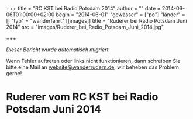 +++
title = "RC KST bei Radio Potsdam 2014"
author = ""
date = 2014-06-06T01:00:00+02:00
begin = "2014-06-01"
"gewässer" = ["po"]
"länder" = []
"typ" = "wanderfahrt"
[[images]]
title = "Ruderer bei Radio Potsdam Juni 2014"
src = "images/Ruderer_bei_Radio_Potsdam_Juni_2014.jpg"

+++


*Dieser Bericht wurde automatisch migriert*

Wenn Fehler auftreten oder links nicht funktionieren, dann schreiben Sie bitte eine Mail an website@wanderrudern.de, wir beheben das Problem gerne!



# Ruderer vom RC KST bei Radio Potsdam Juni 2014


